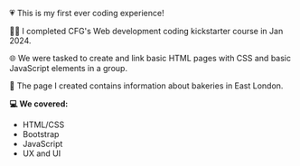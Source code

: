 💗 This is my first ever coding experience!

👩‍💻 I completed CFG's Web development coding kickstarter course in Jan 2024.

🌐 We were tasked to create and link basic HTML pages with CSS and basic JavaScript elements in a group.

🥐 The page I created contains information about bakeries in East London.

**💻 We covered:**
- HTML/CSS
- Bootstrap
- JavaScript
- UX and UI
